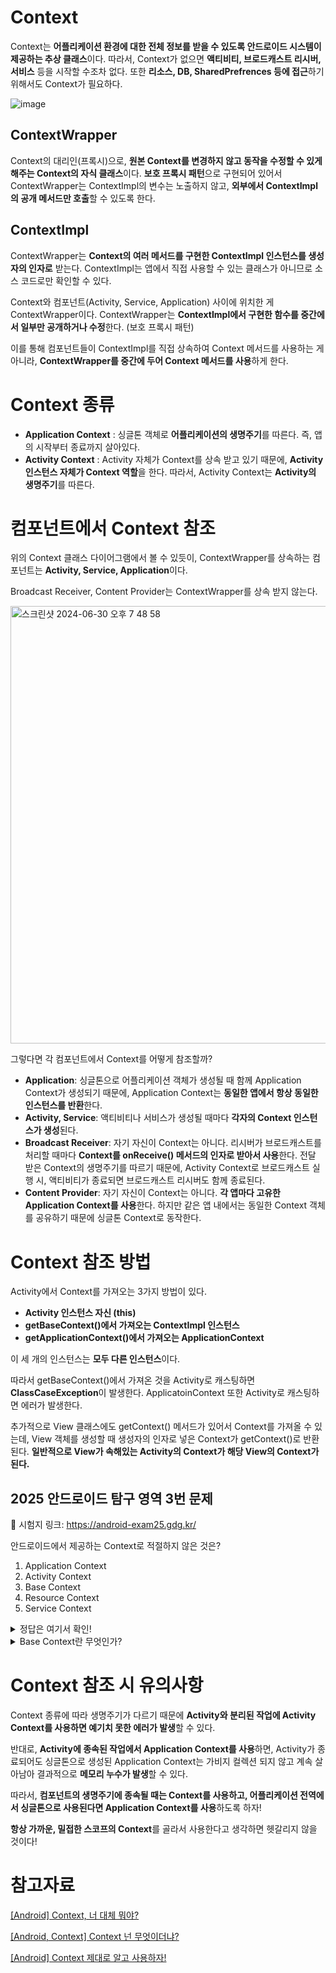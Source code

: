 # Context

Context는 **어플리케이션 환경에 대한 전체 정보를 받을 수 있도록 안드로이드 시스템이 제공하는 추상 클래스**이다. 따라서, Context가 없으면 **액티비티, 브로드캐스트 리시버, 서비스** 등을 시작할 수조차 없다. 또한 **리소스, DB, SharedPrefrences 등에 접근**하기 위해서도 Context가 필요하다.

![image](https://github.com/leeeha/Android-TIL/assets/68090939/0d7bbdf7-91f2-4863-91aa-595cf3df53bf)

## ContextWrapper

Context의 대리인(프록시)으로, **원본 Context를 변경하지 않고 동작을 수정할 수 있게 해주는 Context의 자식 클래스**이다. **보호 프록시 패턴**으로 구현되어 있어서 ContextWrapper는 ContextImpl의 변수는 노출하지 않고, **외부에서 ContextImpl의 공개 메서드만 호출**할 수 있도록 한다. 

## ContextImpl

ContextWrapper는 **Context의 여러 메서드를 구현한 ContextImpl 인스턴스를 생성자의 인자로** 받는다. ContextImpl는 앱에서 직접 사용할 수 있는 클래스가 아니므로 소스 코드로만 확인할 수 있다.

Context와 컴포넌트(Activity, Service, Application) 사이에 위치한 게 ContextWrapper이다. ContextWrapper는 **ContextImpl에서 구현한 함수를 중간에서 일부만 공개하거나 수정**한다. (보호 프록시 패턴)

이를 통해 컴포넌트들이 ContextImpl를 직접 상속하여 Context 메서드를 사용하는 게 아니라, **ContextWrapper를 중간에 두어 Context 메서드를 사용**하게 한다.

# Context 종류

- **Application Context** : 싱글톤 객체로 **어플리케이션의 생명주기**를 따른다. 즉, 앱의 시작부터 종료까지 살아있다.
- **Activity Context** : Activity 자체가 Context를 상속 받고 있기 때문에, **Activity 인스턴스 자체가 Context 역할**을 한다. 따라서, Activity Context는 **Activity의 생명주기**를 따른다.

# 컴포넌트에서 Context 참조

위의 Context 클래스 다이어그램에서 볼 수 있듯이, ContextWrapper를 상속하는 컴포넌트는 **Activity, Service, Application**이다. 

Broadcast Receiver, Content Provider는 ContextWrapper를 상속 받지 않는다. 

<img width="700" alt="스크린샷 2024-06-30 오후 7 48 58" src="https://github.com/leeeha/Android-TIL/assets/68090939/ff435dd4-cee8-4240-972e-5491abd440af">

그렇다면 각 컴포넌트에서 Context를 어떻게 참조할까? 

- **Application**: 싱글톤으로 어플리케이션 객체가 생성될 때 함께 Application Context가 생성되기 때문에, Application Context는 **동일한 앱에서 항상 동일한 인스턴스를 반환**한다.
- **Activity, Service**: 액티비티나 서비스가 생성될 때마다 **각자의 Context 인스턴스가 생성**된다.
- **Broadcast Receiver**: 자기 자신이 Context는 아니다. 리시버가 브로드캐스트를 처리할 때마다 **Context를 onReceive() 메서드의 인자로 받아서 사용**한다. 전달 받은 Context의 생명주기를 따르기 때문에, Activity Context로 브로드캐스트 실행 시, 액티비티가 종료되면 브로드캐스트 리시버도 함께 종료된다.
- **Content Provider**: 자기 자신이 Context는 아니다. **각 앱마다 고유한 Application Context를 사용**한다. 하지만 같은 앱 내에서는 동일한 Context 객체를 공유하기 때문에 싱글톤 Context로 동작한다. 

# Context 참조 방법

Activity에서 Context를 가져오는 3가지 방법이 있다. 

- **Activity 인스턴스 자신 (this)**
- **getBaseContext()에서 가져오는 ContextImpl 인스턴스**
- **getApplicationContext()에서 가져오는 ApplicationContext**

이 세 개의 인스턴스는 **모두 다른 인스턴스**이다. 

따라서 getBaseContext()에서 가져온 것을 Activity로 캐스팅하면 **ClassCaseException**이 발생한다. ApplicatoinContext 또한 Activity로 캐스팅하면 에러가 발생한다. 

추가적으로 View 클래스에도 getContext() 메서드가 있어서 Context를 가져올 수 있는데, View 객체를 생성할 때 생성자의 인자로 넣은 Context가 getContext()로 반환된다. **일반적으로 View가 속해있는 Activity의 Context가 해당 View의 Context가 된다.** 

## 2025 안드로이드 탐구 영역 3번 문제 

📌 시험지 링크: https://android-exam25.gdg.kr/

안드로이드에서 제공하는 Context로 적절하지 않은 것은?

1. Application Context 
2. Activity Context
3. Base Context 
4. Resource Context 
5. Service Context 

<details>
<summary>정답은 여기서 확인!</summary>

정답: 4번

Resource Context는 공식적으로 정의된 Context 타입은 아니며, 리소스 작업에 사용되는 Context를 비공식적으로 지칭하는 용어이다. 

보통은 Activity Context, Application Context, 또는 ContextThemeWrapper를 통해 리소스나 테마에 접근한다. 

</details>

<details>
<summary>Base Context란 무엇인가?</summary>

Base Context는 ContextWrapper 클래스에서 내부적으로 사용하는 Context를 의미한다. ContextWrapper는 다른 Context 객체를 감싸는 역할을 하며, Base Context는 이 **ContextWrapper가 실제 작업을 처리할 때 위임하는 Context 객체**이다. 

예를 들어, **ContextWrapper 클래스를 상속 받아 커스텀 Context를 정의**하거나, **ContextThemeWrapper로 기존 Context에 테마를 적용할 때** 사용할 수 있다. 

```kotlin 
class MyCustomContext(base: Context) : ContextWrapper(base) {
    override fun getSystemService(name: String): Any? {
        if (name == Context.LAYOUT_INFLATER_SERVICE) {
            // 커스텀 LayoutInflater 제공
            return LayoutInflater.from(baseContext).cloneInContext(this)
        }
        return super.getSystemService(name)
    }
}
```

```kotlin 
// 테마가 적용된 Context 생성
val themedContext = ContextThemeWrapper(baseContext, R.style.CustomTheme)

// 테마가 적용된 LayoutInflater로 View 생성
val inflater = LayoutInflater.from(themedContext)
val customView = inflater.inflate(R.layout.custom_layout, null)
```

</details>

# Context 참조 시 유의사항

Context 종류에 따라 생명주기가 다르기 때문에 **Activity와 분리된 작업에 Activity Context를 사용하면 예기치 못한 에러가 발생**할 수 있다. 

반대로, **Activity에 종속된 작업에서 Application Context를 사용**하면, Activity가 종료되어도 싱글톤으로 생성된 Application Context는 가비지 컬렉션 되지 않고 계속 살아남아 결과적으로 **메모리 누수가 발생**할 수 있다. 

따라서, **컴포넌트의 생명주기에 종속될 때는 Context를 사용하고, 어플리케이션 전역에서 싱글톤으로 사용된다면 Application Context를 사용**하도록 하자! 

**항상 가까운, 밀접한 스코프의 Context**를 골라서 사용한다고 생각하면 헷갈리지 않을 것이다! 

# 참고자료

[[Android] Context, 너 대체 뭐야?](https://velog.io/@haero_kim/Android-Context-너-대체-뭐야)

[[Android, Context] Context 넌 무엇이더냐?](https://black-jin0427.tistory.com/220)

[[Android] Context 제대로 알고 사용하자!](https://s2choco.tistory.com/10)
